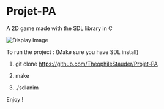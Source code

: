# Projet-PA


A 2D game made with the SDL library in C


![Display Image](https://github.com/TheophileStauder/Projet-PA/tree/master/assets/texture/screen.png)

To run the project :
(Make sure you have SDL install)


1. git clone https://github.com/TheophileStauder/Projet-PA

2. make

3. ./sdlanim


Enjoy ! 
